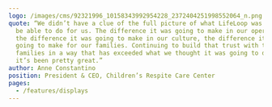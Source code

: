 ```yaml
---
logo: /images/cms/92321996_10158343992954228_2372404251998552064_n.png
quote: “We didn’t have a clue of the full picture of what LifeLoop was going to
  be able to do for us. The difference it was going to make in our operations,
  the difference it was going to make in our culture, the difference it was
  going to make for our families. Continuing to build that trust with the
  families in a way that has exceeded what we thought it was going to do. So,
  it’s been pretty great.”
author: Anne Constantino
position: President & CEO, Children’s Respite Care Center
pages:
  - /features/displays
---
```

